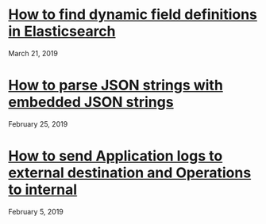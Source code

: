 # [How to find dynamic field definitions in Elasticsearch](how-to-find-dynamic-field-definitions-in-elasticsearch)
March 21, 2019

# [How to parse JSON strings with embedded JSON strings](how-to-parse-json-string-with-embedded-json)
February 25, 2019

# [How to send Application logs to external destination and Operations to internal](how-to-send-app-logs-to-external-and-ops-to-internal)
February 5, 2019
